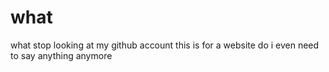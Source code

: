 # what
what
stop looking at my github account
this is for a website
do i even need to say anything anymore
